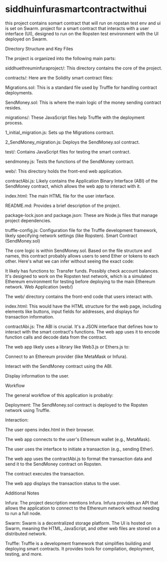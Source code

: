 # siddhuinfurasmartcontractwithui
this project contains somart contract that will run on ropstan test env and ui is set on Swarm.
project for a smart contract that interacts with a user interface (UI), designed to run on the Ropsten test environment with the UI deployed on Swarm.

Directory Structure and Key Files

The project is organized into the following main parts:

siddhuethreuminfuraproject/: This directory contains the core of the project.

contracts/: Here are the Solidity smart contract files:

Migrations.sol: This is a standard file used by Truffle for handling contract deployments.

SendMoney.sol: This is where the main logic of the money sending contract resides.

migrations/: These JavaScript files help Truffle with the deployment process.

1_initial_migration.js: Sets up the Migrations contract.

2_SendMoney_migration.js: Deploys the SendMoney.sol contract.

test/: Contains JavaScript files for testing the smart contract.

sendmoney.js: Tests the functions of the SendMoney contract.

web/: This directory holds the front-end web application.

contractAbi.js: Likely contains the Application Binary Interface (ABI) of the SendMoney contract, which allows the web app to interact with it.

index.html: The main HTML file for the user interface.

README.md: Provides a brief description of the project.

package-lock.json and package.json: These are Node.js files that manage project dependencies.

truffle-config.js: Configuration file for the Truffle development framework, likely specifying network settings (like Ropsten).
Smart Contract (SendMoney.sol)

The core logic is within SendMoney.sol.  Based on the file structure and names, this contract probably allows users to send Ether or tokens to each other.  Here's what we can infer without seeing the exact code:

It likely has functions to:
Transfer funds.
Possibly check account balances.
It's designed to work on the Ropsten test network, which is a simulated Ethereum environment for testing before deploying to the main Ethereum network.
Web Application (web/)

The web/ directory contains the front-end code that users interact with.

index.html: This would have the HTML structure for the web page, including elements like buttons, input fields for addresses, and displays for transaction information.

contractAbi.js: The ABI is crucial. It's a JSON interface that defines how to interact with the smart contract's functions. The web app uses it to encode function calls and decode data from the contract.

The web app likely uses a library like Web3.js or Ethers.js to:

Connect to an Ethereum provider (like MetaMask or Infura).

Interact with the SendMoney contract using the ABI.

Display information to the user.

Workflow

The general workflow of this application is probably:

Deployment: The SendMoney.sol contract is deployed to the Ropsten network using Truffle.

Interaction:

The user opens index.html in their browser.

The web app connects to the user's Ethereum wallet (e.g., MetaMask).

The user uses the interface to initiate a transaction (e.g., sending Ether).

The web app uses the contractAbi.js to format the transaction data and send it to the SendMoney contract on Ropsten.

The contract executes the transaction.

The web app displays the transaction status to the user. 

Additional Notes

Infura: The project description mentions Infura. Infura provides an API that allows the application to connect to the Ethereum network without needing to run a full node.

Swarm: Swarm is a decentralized storage platform. The UI is hosted on Swarm, meaning the HTML, JavaScript, and other web files are stored on a distributed network.

Truffle: Truffle is a development framework that simplifies building and deploying smart contracts. It provides tools for compilation, deployment, testing, and more.


